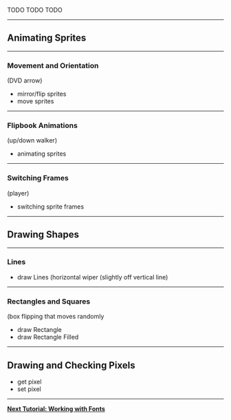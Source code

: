 
TODO TODO TODO

---

## Animating Sprites

---

### Movement and Orientation
(DVD arrow)
- mirror/flip sprites
- move sprites

---

### Flipbook Animations
(up/down walker)
- animating sprites

---

### Switching Frames
(player)
- switching sprite frames

---

## Drawing Shapes

---

### Lines
- draw Lines (horizontal wiper (slightly off vertical line)

---

### Rectangles and Squares

(box flipping that moves randomly
- draw Rectangle
- draw Rectangle Filled


---

## Drawing and Checking Pixels
- get pixel
- set pixel





---

[**Next Tutorial: Working with Fonts**](../Working-With-Fonts/)
